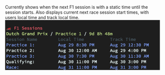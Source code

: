 Currently shows when the next F1 session is with a static time until the session starts.
Also displays current next race session start times, with users local time and track local time.
![Example screenshot](./example-screenshot.png)
